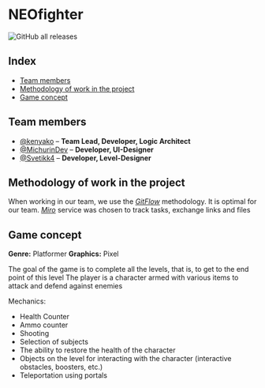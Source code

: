 # NEOfighter
![GitHub all releases](https://img.shields.io/github/downloads/kenyako/Project-PyGame/total)

## Index
* [Team members](https://github.com/kenyako/Project-PyGame/edit/master/README.md#team-members)
* [Methodology of work in the project](https://github.com/kenyako/Project-PyGame/edit/master/README.md#methodology-of-work-in-the-project)
* [Game concept](https://github.com/kenyako/Project-PyGame/edit/master/README.md#game-concept)

## Team members
* [@kenyako](https://github.com/kenyako) – **Team Lead, Developer, Logic Architect**
* [@MichurinDev](https://github.com/MichurinDev) – **Developer, UI-Designer**
* [@Svetikk4](https://github.com/Svetikk4) – **Developer, Level-Designer**

## Methodology of work in the project
When working in our team, we use the [*GitFlow*](https://www.atlassian.com/git/tutorials/comparing-workflows/gitflow-workflow) methodology.
It is optimal for our team.
*[Miro](https://miro.com/)* service was chosen to track tasks, exchange links and files

## Game concept
**Genre:** Platformer
**Graphics:** Pixel

The goal of the game is to complete all the levels, that is, to get to the end point of this level
The player is a character armed with various items to attack and defend against enemies

Mechanics:
* Health Counter
* Ammo counter
* Shooting
* Selection of subjects
* The ability to restore the health of the character
* Objects on the level for interacting with the character (interactive obstacles, boosters, etc.)
* Teleportation using portals
